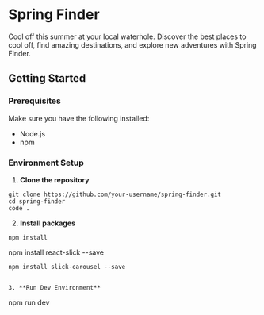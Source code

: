# Spring Finder

Cool off this summer at your local waterhole. Discover the best places to cool off, find amazing destinations, and explore new adventures with Spring Finder.

## Getting Started

### Prerequisites

Make sure you have the following installed:

- Node.js
- npm

### Environment Setup

1. **Clone the repository**
```
git clone https://github.com/your-username/spring-finder.git
cd spring-finder
code .
```

2. **Install packages**
```
npm install
```
npm install react-slick --save
```
npm install slick-carousel --save


3. **Run Dev Environment**
```
npm run dev
```

